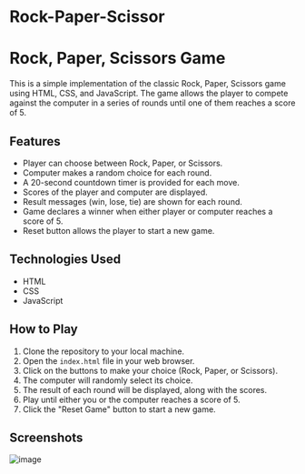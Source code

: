 # Rock-Paper-Scissor


# Rock, Paper, Scissors Game

This is a simple implementation of the classic Rock, Paper, Scissors game using HTML, CSS, and JavaScript. The game allows the player to compete against the computer in a series of rounds until one of them reaches a score of 5.

## Features

- Player can choose between Rock, Paper, or Scissors.
- Computer makes a random choice for each round.
- A 20-second countdown timer is provided for each move.
- Scores of the player and computer are displayed.
- Result messages (win, lose, tie) are shown for each round.
- Game declares a winner when either player or computer reaches a score of 5.
- Reset button allows the player to start a new game.

## Technologies Used

- HTML
- CSS
- JavaScript

## How to Play

1. Clone the repository to your local machine.
2. Open the `index.html` file in your web browser.
3. Click on the buttons to make your choice (Rock, Paper, or Scissors).
4. The computer will randomly select its choice.
5. The result of each round will be displayed, along with the scores.
6. Play until either you or the computer reaches a score of 5.
7. Click the "Reset Game" button to start a new game.

## Screenshots

![image](https://github.com/Tarrrique/Rock-Paper-Scissor/assets/110824924/c62d8e17-49a8-4754-a830-8ae64da57312)



